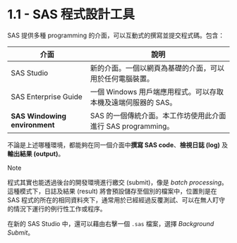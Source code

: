 # 1.1 - SAS 程式設計工具

SAS 提供多種 programming 的介面，可以互動式的撰寫並提交程式碼。包含：

| 介面                          | 說明                                                          |
| ----------------------------- | ------------------------------------------------------------- |
| SAS Studio                    | 新的介面。一個以網頁為基礎的介面，可以用於任何電腦裝置。                |
| SAS Enterprise Guide          | 一個 Windows 用戶端應用程式。可以存取本機及遠端伺服器的 SAS。 |
| **SAS Windowing environment** | SAS 的一個傳統介面。本工作坊使用此介面進行 SAS programming。  |

不論是上述哪種環境，都能夠在同一個介面中**撰寫 SAS code**、**檢視日誌 (log)** 及**輸出結果 (output)**。

> [!note]
> 
> 程式其實也能透過後台的開發環境進行繳交 (submit)，像是 *batch processing*。這種模式下，日誌及結果 (result) 將會預設儲存至個別的檔案中，位置則是在 SAS 程式的所在的相同資料夾下，通常用於已經經過反覆測試、可以在無人盯守的情況下運行的例行性工作或程序。
> 
> 在新的 SAS Studio 中，還可以藉由右擊一個 `.sas` 檔案，選擇 *Background Submit*。